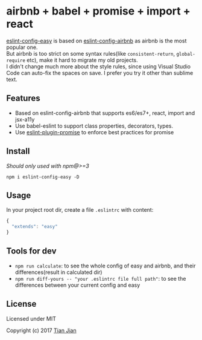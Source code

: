 airbnb + babel + promise + import + react
=================================

[eslint-config-easy](https://github.com/kiliwalk/eslint-config-easy) is based on [eslint-config-airbnb](https://github.com/airbnb/javascript/tree/master/packages/eslint-config-airbnb) as airbnb is the most popular one.  
But airbnb is too strict on some syntax rules(like `consistent-return`, `global-require` etc), make it hard to migrate my old projects.  
I didn't change much more about the style rules, since using Visual Studio Code can auto-fix the spaces on save. I prefer you try it other than sublime text.  

## Features
* Based on eslint-config-airbnb that supports es6/es7+, react, import and jsx-a11y
* Use babel-eslint to support class properties, decorators, types.
* Use [eslint-plugin-promise](https://github.com/xjamundx/eslint-plugin-promise) to enforce best practices for promise

## Install
*Should only used with npm@>=3*

`npm i eslint-config-easy -D`

## Usage
In your project root dir, create a file `.eslintrc` with content:  
```js
{
  "extends": "easy"
}
```

## Tools for dev
* `npm run calculate`: to see the whole config of easy and airbnb, and their differences(result in calculated dir)
* `npm run diff-yours -- "your .eslintrc file full path"`: to see the differences between your current config and easy

## License
Licensed under MIT

Copyright (c) 2017 [Tian Jian](https://github.com/tianjianchn)